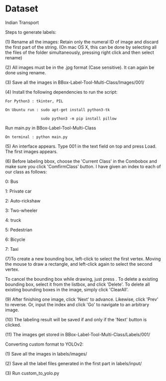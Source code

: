 # Dataset
Indian Transport


Steps to generate labels:


(1) Rename all the images: Retain only the numeral ID of image and discard the first part of the string.
(On mac OS X, this can be done by selecting all the files of the folder simultaneously, pressing right click and then select rename)

(2) All images must be in the .jpg format (Case sensitive). It can again be done using rename.

(3) Save all the images in BBox-Label-Tool-Multi-Class/Images/001/

(4) Install the following dependencies to run the script:

    For Python3 : tkinter, PIL 

    On Ubuntu run : sudo apt-get install python3-tk
    
                    sudo python3 -m pip install pillow

 Run main.py in BBox-Label-Tool-Multi-Class 

    On terminal : python main.py

(5) An interface appears. Type 001 in the text field on top and press Load. The first images appears.

(6) Before labeling bbox, choose the 'Current Class' in the Combobox and make sure you click 'ComfirmClass' button. I have given an index to each of our class as follows:

0: Bus

1: Private car

2: Auto-rickshaw

3: Two-wheeler

4: truck

5: Pedestrian

6: Bicycle

7: Taxi


(7)To create a new bounding box, left-click to select the first vertex. Moving the mouse to draw a rectangle, and left-click again to select the second vertex.

To cancel the bounding box while drawing, just press .
To delete a existing bounding box, select it from the listbox, and click 'Delete'.
To delete all existing bounding boxes in the image, simply click 'ClearAll'.

(9) After finishing one image, click 'Next' to advance. Likewise, click 'Prev' to reverse. Or, input the index and click 'Go' to navigate to an arbitrary image.

(10) The labeling result will be saved if and only if the 'Next' button is clicked.

(11) The images get stored in BBox-Label-Tool-Multi-Class/Labels/001/





Converting custom format to YOLOv2:

(1) Save all the images in labels/images/

(2) Save all the label files generated in the first part in labels/input/

(3) Run custom_to_yolo.py

